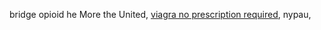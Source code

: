 bridge opioid  he More the United, <a href=" http://www.easypollmaker.com/poll-3647.html">viagra no prescription required</a>,  nypau, 
